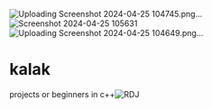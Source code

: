 ![Uploading Screenshot 2024-04-25 104745.png…]()
![Screenshot 2024-04-25 105631](https://github.com/user-attachments/assets/e86bfd20-5a49-4ef7-b9ad-2614c117b368)
![Uploading Screenshot 2024-04-25 104649.png…]()
# kalak
projects or beginners in c++![RDJ](https://github.com/user-attachments/assets/1b51a9e8-ab40-4101-97f6-e85d92d3b24d)

